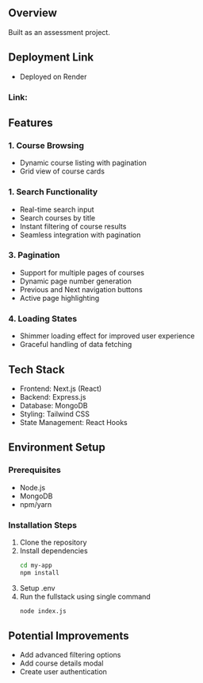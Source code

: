 
## Overview
Built as an assessment project.

## Deployment Link
- Deployed on Render
### Link: 

## Features

### 1. Course Browsing
- Dynamic course listing with pagination
- Grid view of course cards

### 1. Search Functionality
- Real-time search input
- Search courses by title
- Instant filtering of course results
- Seamless integration with pagination

### 3. Pagination
- Support for multiple pages of courses
- Dynamic page number generation
- Previous and Next navigation buttons
- Active page highlighting

### 4. Loading States
- Shimmer loading effect for improved user experience
- Graceful handling of data fetching


## Tech Stack
- Frontend: Next.js (React)
- Backend: Express.js
- Database: MongoDB
- Styling: Tailwind CSS
- State Management: React Hooks


## Environment Setup

### Prerequisites
- Node.js
- MongoDB
- npm/yarn

### Installation Steps
1. Clone the repository
2. Install dependencies
   ```bash
   cd my-app
   npm install
   ```
4. Setup .env
5. Run the fullstack using single command
   ```bash
   node index.js
   ```
 

## Potential Improvements
- Add advanced filtering options
- Add course details modal
- Create user authentication

